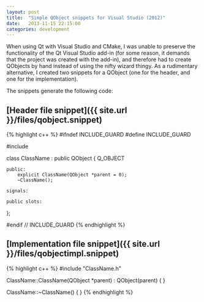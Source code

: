 ```yaml
---
layout: post
title:  "Simple QObject snippets for Visual Studio (2012)"
date:   2013-11-15 22:15:00
categories: development
---
```


When using Qt with Visual Studio and CMake, I was unable to preserve the functionality of the Qt Visual Studio add-in (for some reason, it demands that the project was created with the add-in), and therefore had to create QObjects by hand instead of using the nifty wizard thingy. As a rudimentary alternative, I created two snippets for a QObject (one for the header, and one for the implementation).

The snippets generate the following code:

[Header file snippet]({{ site.url }}/files/qobject.snippet)
---
{% highlight c++ %}
#ifndef INCLUDE_GUARD
#define INCLUDE_GUARD

#include <QObject>

class ClassName : public QObject
{
    Q_OBJECT

    public:
        explicit ClassName(QObject *parent = 0);
        ~ClassName();

    signals:

    public slots:
    
};

#endif // INCLUDE_GUARD
{% endhighlight %}

[Implementation file snippet]({{ site.url }}/files/qobjectimpl.snippet)
---
{% highlight c++ %}
#include "ClassName.h"

ClassName::ClassName(QObject *parent) :
    QObject(parent)
{
}

ClassName::~ClassName()
{
}
{% endhighlight %}
